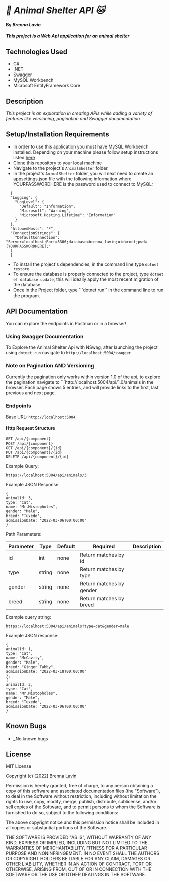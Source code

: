 # _🐶 Animal Shelter API 🐱_
#### By _**Brenna Lavin**_

#### _This project is a Web Api application for an animal shelter_

## Technologies Used

* C#
* .NET
* Swagger
* MySQL Workbench
* Microsoft EntityFramework Core

## Description

_This project is an exploration in creating APIs while adding a variety of features like versioning, pagination and Swagger documentation_

## Setup/Installation Requirements

* In order to use this application you must have MySQL Workbench installed. Depending on your machine please follow setup instructions listed [here](https://www.learnhowtoprogram.com/c-and-net/getting-started-with-c/installing-and-configuring-mysql)
* Clone this repository to your local machine
* Navigate to the project's ```AnimalShelter``` folder.
* In the project's ```AnimalShelter``` folder, you will next need to create an appsettings.json file with the following information where YOURPASSWORDHERE is the password used to connect to MySQL:

```
  {
  "Logging": {
    "LogLevel": {
      "Default": "Information",
      "Microsoft": "Warning",
      "Microsoft.Hosting.Lifetime": "Information"
    }
  },
  "AllowedHosts": "*",
  "ConnectionStrings": {
    "DefaultConnection": "Server=localhost;Port=3306;database=brenna_lavin;uid=root;pwd=[YOURPASSWORDHERE];"
  }
  }
  ```

* To install the project's dependencies, in the command line type ```dotnet restore```
* To ensure the database is properly connected to the project, type ```dotnet ef database update```, this will ideally apply the most recent migration of the database.
* Once in the Project folder, type ```dotnet run`` in the command line to run the program.

## API Documentation
You can explore the endpoints in Postman or in a browser!

### Using Swagger Documentation
To Explore the Animal Shelter Api with NSwag, after launching the project using ```dotnet run``` navigate to ```http://localhost:5004/swagger```
### Note on Pagination AND Versioning
Currently the pagination only works within version 1.0 of the api, to explore the pagination navigate to ```http://localhost:5004/api/1.0/animals in the browser.
Each page shows 5 entries, and will provide links to the first, last, previous and next page. 

### Endpoints

Base URL: ```http://localhost:5004```

#### Http Request Structure

```
GET /api/{component}
POST /api/{component}
GET /api/{component}/{id}
PUT /api/{component}/{id}
DELETE /api/{component}/{id}
```

Example Query:

```
https://localhost:5004/api/animals/3
```

Example JSON Response:

```
{
animalId: 3,
type: "Cat",
name: "Mr.Mistopholes",
gender: "Male",
breed: "Tuxedo",
admissionDate: "2022-03-06T00:00:00"
}
```

Path Parameters:

| Parameter | Type |Default| Required | Description|
| ----------- | ----------- | ----------- | ----------- | ----------- |
| id    | int | none | Return matches by id
| type   | string | none | Return matches by type
| gender | string | none | Return matches by gender
|breed | string | none | Return matches by breed

Example query string:

```
https://localhost:5004/api/animals?type=cat&gender=male
```

Example JSON response:

```
{
animalId: 1,
type: "Cat",
name: "McCavity",
gender: "Male",
breed: "Ginger Tabby",
admissionDate: "2022-03-18T00:00:00"
},
{
animalId: 3,
type: "Cat",
name: "Mr.Mistopholes",
gender: "Male",
breed: "Tuxedo",
admissionDate: "2022-03-06T00:00:00"
}
```

## Known Bugs

* _No known bugs

## License

MIT License

Copyright (c) [2022] [Brenna Lavin](https://github.com/lavinbrenna)

Permission is hereby granted, free of charge, to any person obtaining a copy
of this software and associated documentation files (the "Software"), to deal
in the Software without restriction, including without limitation the rights
to use, copy, modify, merge, publish, distribute, sublicense, and/or sell
copies of the Software, and to permit persons to whom the Software is
furnished to do so, subject to the following conditions:

The above copyright notice and this permission notice shall be included in all
copies or substantial portions of the Software.

THE SOFTWARE IS PROVIDED "AS IS", WITHOUT WARRANTY OF ANY KIND, EXPRESS OR
IMPLIED, INCLUDING BUT NOT LIMITED TO THE WARRANTIES OF MERCHANTABILITY,
FITNESS FOR A PARTICULAR PURPOSE AND NONINFRINGEMENT. IN NO EVENT SHALL THE
AUTHORS OR COPYRIGHT HOLDERS BE LIABLE FOR ANY CLAIM, DAMAGES OR OTHER
LIABILITY, WHETHER IN AN ACTION OF CONTRACT, TORT OR OTHERWISE, ARISING FROM,
OUT OF OR IN CONNECTION WITH THE SOFTWARE OR THE USE OR OTHER DEALINGS IN THE
SOFTWARE.
